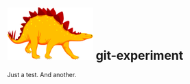 # <img src="./dino.png" alt="git-experiment" width="200" /> git-experiment

Just a test.
And another.